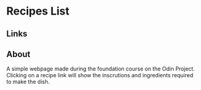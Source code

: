 # Recipes List

## Links

## About
A simple webpage made during the foundation course on the Odin Project. Clicking on a recipe link will show the inscrutions and ingredients required to make the dish.
